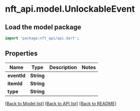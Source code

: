 # nft_api.model.UnlockableEvent

## Load the model package
```dart
import 'package:nft_api/api.dart';
```

## Properties
Name | Type | Description | Notes
------------ | ------------- | ------------- | -------------
**eventId** | **String** |  | 
**itemId** | **String** |  | 
**type** | **String** |  | 

[[Back to Model list]](../README.md#documentation-for-models) [[Back to API list]](../README.md#documentation-for-api-endpoints) [[Back to README]](../README.md)


